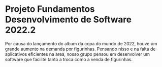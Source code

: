 # Projeto Fundamentos Desenvolvimento de Software 2022.2

Por causa do lançamento do album da copa do mundo de 2022, houve um grande aumento na demanda por figurinhas.
Pensando nisso e na falta de aplicativos eficientes na area, nosso grupo pensou em desenvolver um software que facilite tanto a troca como a venda de figurinhas.
